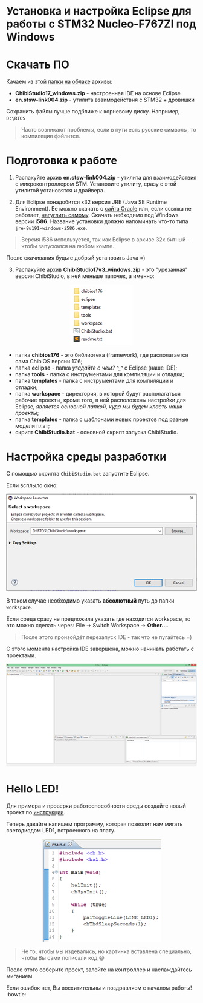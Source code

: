 # Установка и настройка Eclipse для работы с STM32 Nucleo-F767ZI под Windows

# Скачать ПО

Качаем из этой [папки на облаке](https://drive.google.com/open?id=1d_n7p8SNheWWZ7LWnjXoyWJ8H5a-aWcX) архивы:  
+ **ChibiStudio17_windows.zip** - настроенная IDE на основе Eclipse  
+ **en.stsw-link004.zip** - утилита взаимодействия с STM32 + дровишки 

Сохранить файлы лучше подближе к корневому диску. Например, `D:\RTOS`
> Часто возникают проблемы, если в пути есть русские символы, то компиляция фэйлится. 

# Подготовка к работе 

1. Распакуйте архив **en.stsw-link004.zip** - утилита для взаимодействия с микроконтроллером STM. Установите утилиту, сразу с этой утилитой установятся и драйвера. 

2. Для Eclipse понадобится x32 версия JRE (Java SE Runtime Environment). Ее можно скачать с [сайта Oracle](https://www.oracle.com/technetwork/java/javase/downloads/jre8-downloads-2133155.html) или, если ссылка не работает, [нагуглить самому](http://lmgtfy.com/?q=Java+SE+Runtime+Environment). Скачать небходимо под Windows версии **i586**. Название установки должно напоминать что-то типа `jre-8u191-windows-i586.exe`.

> Версия i586 используется, так как Eclipse в архиве 32х битный - чтобы запускался на любом компе.

После скачивания будьте добрый установить Java =)

3. Распакуйте архив **ChibiStudio17v3_windows.zip** - это "урезанная" версия ChibiStudio, в ней меньше папочек, а именно: 

<p align="center">
<img src="windows_imgs/fig_1.PNG">
</p>

- папка **chibios176** - это библиотека (framework), где располагается сама ChibiOS версии 17.6;
- папка **eclipse** - папка *угадайте с чем? ^_^* с Eclipse (наше IDE);
- папка **tools** - папка с инструментами для компиляции и отладки;
- папка **templates** - папка с инструментами для компиляции и отладки;
- папка **workspace** - директория, в которой будут располагаться рабочие проекты, кроме того, в ней расположены настройки для Eclipse, *является основной папкой, куда мы будем класть наши проекты*;
- папка **templates** - папка с шаблонами новых проектов под разные модели плат;
- скрипт **ChibiStudio.bat** - основной скрипт запуска ChibiStudio.

# Настройка среды разработки

С помощью скрипта `ChibiStudio.bat` запустите Eclipse. 

Если всплыло окно:
<p align="center">
<img src="windows_imgs/fig_2.PNG">
</p>

В таком случае необходимо указать **абсолютный** путь до папки `workspace`.

Если среда сразу не предложила указать где находится workspace, то это можно сделать через: File -> Switch Workspace -> **Other...**.

> После этого произойдёт перезапуск IDE - так что не пугайтесь =)

С этого момента настройка IDE завершена, можно начинать работать с проектами. 

<p align="center">
<img src="windows_imgs/fig_3.PNG">
</p>

# Hello LED!

Для примера и проверки работоспособности среды создайте новый проект по [инструкции](New_project.md).

Теперь давайте напишем программу, которая позволит нам мигать светодиодом LED1, встроенного на плату. 

<p align="center">
<img src="windows_imgs/fig_4.PNG">
</p>

> Не то, чтобы мы издевались, но картинка вставлена специально, чтобы Вы сами пописали код :sweat_smile:

После этого соберите проект, залейте на контроллер и наслаждайтесь миганием.

Если ошибок нет, Вы восхитительны и поздравляем с началом работы! :bowtie:
